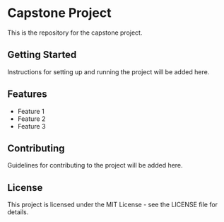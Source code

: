 # Capstone Project

This is the repository for the capstone project.

## Getting Started

Instructions for setting up and running the project will be added here.

## Features

- Feature 1
- Feature 2
- Feature 3

## Contributing

Guidelines for contributing to the project will be added here.

## License

This project is licensed under the MIT License - see the LICENSE file for details. 
